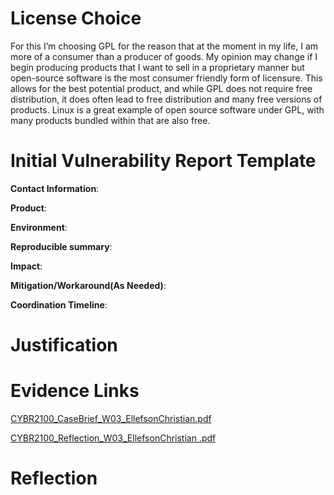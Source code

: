 # License Choice
For this I’m choosing GPL for the reason that at the moment in my life, I am more of a consumer than a producer of goods. My opinion may change if I begin producing products that I want to sell in a proprietary manner but open-source software is the most consumer friendly form of licensure. This allows for the best potential product, and while GPL does not require free distribution, it does often lead to free distribution and many free versions of products. Linux is a great example of open source software under GPL, with many products bundled within that are also free. 
# Initial Vulnerability Report Template

**Contact Information**:

**Product**: 

**Environment**:

**Reproducible summary**:

**Impact**:

**Mitigation/Workaround(As Needed)**:

**Coordination Timeline**:

# Justification

# Evidence Links

[CYBR2100_CaseBrief_W03_EllefsonChristian.pdf](https://github.com/user-attachments/files/22259958/CYBR2100_CaseBrief_W03_EllefsonChristian.pdf)

[CYBR2100_Reflection_W03_EllefsonChristian .pdf](https://github.com/user-attachments/files/22259959/CYBR2100_Reflection_W03_EllefsonChristian.pdf)

# Reflection
